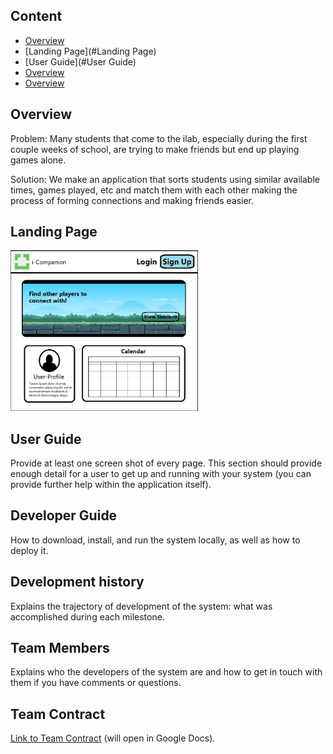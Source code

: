 <!--

# iCompanion

## Table of contents

## Team Members

## Overview

## User Guide

### Landing Page

### Sign in and sign up

### Home page

-->
## Content
- [Overview](#Overview)
- [Landing Page](#Landing Page)
- [User Guide](#User Guide)
- [Overview](#Overview)
- [Overview](#Overview)

## Overview

Problem: Many students that come to the ilab, especially during the first couple weeks of school, are trying to make friends but end up playing games alone. 

Solution: We make an application that sorts students using similar available times, games played, etc and match them with each other making the process of forming connections and making friends easier.

## Landing Page

<img src="images/i-Companion-Landing-Page.png" alt="landing page mockup" width="300">


## User Guide

Provide at least one screen shot of every page. This section should provide enough detail for a user to get up and running with your system (you can provide further help within the application itself).

## Developer Guide

How to download, install, and run the system locally, as well as how to deploy it.

## Development history

Explains the trajectory of development of the system: what was accomplished during each milestone.

## Team Members

Explains who the developers of the system are and how to get in touch with them if you have comments or questions.

## Team Contract

[Link to Team Contract](https://docs.google.com/document/d/1fk9-8-RfUI3wKC04T7Q8dusIydw-vxO_euXqXWyy_ng/edit?usp=sharing) (will open in Google Docs).



